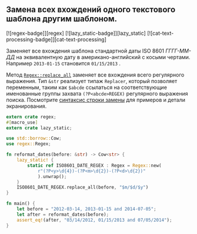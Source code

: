 ## Замена всех вхождений одного текстового шаблона другим шаблоном.

[![regex-badge]][regex] [![lazy_static-badge]][lazy_static] [![cat-text-processing-badge]][cat-text-processing]

Заменяет все вхождения шаблона стандартной даты ISO 8601 *ГГГГ-ММ-ДД* на эквивалентную дату в американо-английский с косыми чертами. Например `2013-01-15` становится `01/15/2013` .

Метод [`Regex::replace_all`](https://docs.rs/regex/*/regex/struct.Regex.html#method.replace_all) заменяет все вхождения всего регулярного выражения. Тип `&str` реализует типаж `Replacer`, который позволяет переменным, таким как `$abcde` ссылаться на соответствующие именованные группы захвата `(?P<abcde>REGEX)` регулярного выражения поиска. Посмотрите [синтаксис строки замены](https://docs.rs/regex/*/regex/struct.Regex.html#replacement-string-syntax) для примеров и детали экранирования.

```rust
extern crate regex;
#[macro_use]
extern crate lazy_static;

use std::borrow::Cow;
use regex::Regex;

fn reformat_dates(before: &str) -> Cow<str> {
    lazy_static! {
        static ref ISO8601_DATE_REGEX : Regex = Regex::new(
            r"(?P<y>\d{4})-(?P<m>\d{2})-(?P<d>\d{2})"
            ).unwrap();
    }
    ISO8601_DATE_REGEX.replace_all(before, "$m/$d/$y")
}

fn main() {
    let before = "2012-03-14, 2013-01-15 and 2014-07-05";
    let after = reformat_dates(before);
    assert_eq!(after, "03/14/2012, 01/15/2013 and 07/05/2014");
}
```


